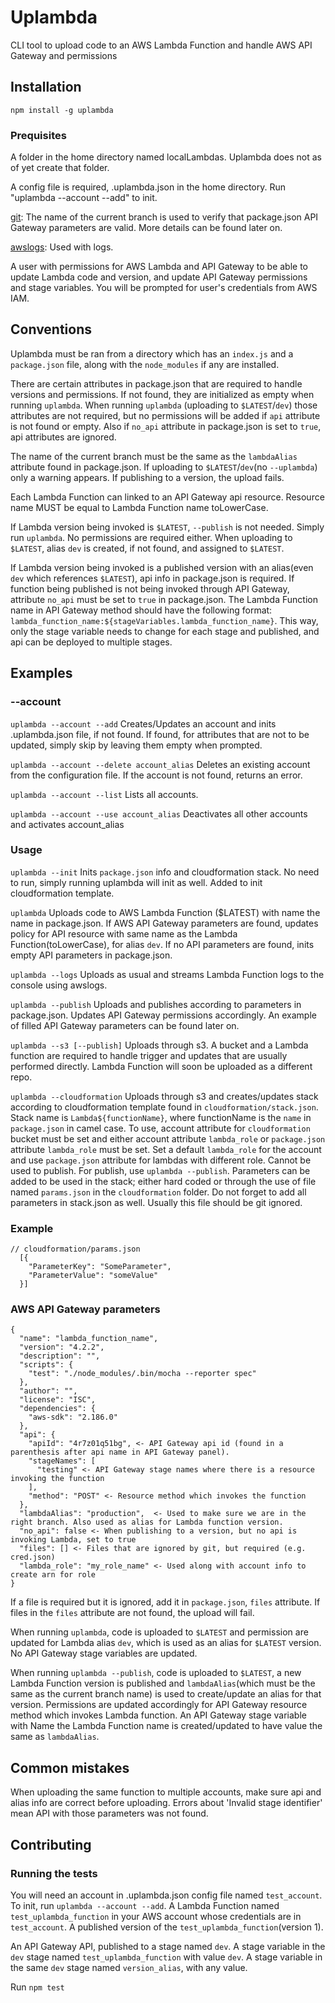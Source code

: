 # Uplambda

CLI tool to upload code to an AWS Lambda Function and handle AWS API Gateway and permissions

## Installation

`npm install -g uplambda`

### Prequisites

A folder in the home directory named localLambdas. Uplambda does not as of yet create that folder.

A config file is required, .uplambda.json in the home directory. Run "uplambda --account --add" to init.

[git](https://git-scm.com/book/en/v2/Getting-Started-Installing-Git): The name of the current branch is used to verify that package.json API Gateway parameters are valid. More details can be found later on.

[awslogs](https://github.com/jorgebastida/awslogs): Used with logs.

A user with permissions for AWS Lambda and API Gateway to be able to update Lambda code and version, and update API Gateway permissions and stage variables. You will be prompted for user's credentials from AWS IAM.

## Conventions

Uplambda must be ran from a directory which has an `index.js` and a `package.json` file, along with the `node_modules` if any are installed.

There are certain attributes in package.json that are required to handle versions and permissions. If not found, they are initialized as empty when running `uplambda`. When running `uplambda` (uploading to `$LATEST`/`dev`) those attributes are not required, but no permissions will be added if `api` attribute is not found or empty. Also if `no_api` attribute in package.json is set to `true`, api attributes are ignored.

The name of the current branch must be the same as the `lambdaAlias` attribute found in package.json. If uploading to `$LATEST`/`dev`(no `--uplambda`) only a warning appears. If publishing to a version, the upload fails.

Each Lambda Function can linked to an API Gateway api resource. Resource name MUST be equal to Lambda Function name toLowerCase.

If Lambda version being invoked is `$LATEST`, `--publish` is not needed. Simply run `uplambda`. No permissions are required either. When uploading to `$LATEST`, alias `dev` is created, if not found, and assigned to `$LATEST`.

If Lambda version being invoked is a published version with an alias(even `dev` which references `$LATEST`), api info in package.json is required. If function being published is not being invoked through API Gateway, attribute `no_api` must be set to `true` in package.json. The Lambda Function name in API Gateway method should have the following format: `lambda_function_name:${stageVariables.lambda_function_name}`. This way, only the stage variable needs to change for each stage and published, and api can be deployed to multiple stages.

## Examples

### --account

`uplambda --account --add` Creates/Updates an account and inits .uplambda.json file, if not found. If found, for attributes that are not to be updated, simply skip by leaving them empty when prompted.

`uplambda --account --delete account_alias` Deletes an existing account from the configuration file. If the account is not found, returns an error.

`uplambda --account --list` Lists all accounts.

`uplambda --account --use account_alias` Deactivates all other accounts and activates account_alias

### Usage

`uplambda --init` Inits `package.json` info and cloudformation stack. No need to run, simply running uplambda will init as well. Added to init cloudformation template.

`uplambda` Uploads code to AWS Lambda Function ($LATEST) with name the name in package.json. If AWS API Gateway parameters are found, updates policy for API resource with same name as the Lambda Function(toLowerCase), for alias `dev`. If no API parameters are found, inits empty API parameters in package.json.

`uplambda --logs` Uploads as usual and streams Lambda Function logs to the console using awslogs.

`uplambda --publish` Uploads and publishes according to parameters in package.json. Updates API Gateway permissions accordingly. An example of filled API Gateway parameters can be found later on.

`uplambda --s3 [--publish]` Uploads through s3\. A bucket and a Lambda function are required to handle trigger and updates that are usually performed directly. Lambda Function will soon be uploaded as a different repo.

`uplambda --cloudformation` Uploads through s3 and creates/updates stack according to cloudformation template found in `cloudformation/stack.json`. Stack name is `Lambda${functionName}`, where functionName is the `name` in `package.json` in camel case. To use, account attribute for `cloudformation` bucket must be set and either account attribute `lambda_role` or `package.json` attribute `lambda_role` must be set. Set a default `lambda_role` for the account and use `package.json` attribute for lambdas with different role. Cannot be used to publish. For publish, use `uplambda --publish`. Parameters can be added to be used in the stack; either hard coded or through the use of file named `params.json` in the `cloudformation` folder. Do not forget to add all parameters in stack.json as well. Usually this file should be git ignored.

### Example

```
// cloudformation/params.json
  [{
    "ParameterKey": "SomeParameter",
    "ParameterValue": "someValue"
  }]
```

### AWS API Gateway parameters

```
{
  "name": "lambda_function_name",
  "version": "4.2.2",
  "description": "",
  "scripts": {
    "test": "./node_modules/.bin/mocha --reporter spec"
  },
  "author": "",
  "license": "ISC",
  "dependencies": {
    "aws-sdk": "2.186.0"
  },
  "api": {
    "apiId": "4r7z01q51bg", <- API Gateway api id (found in a parenthesis after api name in API Gateway panel).
    "stageNames": [
      "testing" <- API Gateway stage names where there is a resource invoking the function
    ],
    "method": "POST" <- Resource method which invokes the function
  },
  "lambdaAlias": "production",  <- Used to make sure we are in the right branch. Also used as alias for Lambda function version.
  "no_api": false <- When publishing to a version, but no api is invoking Lambda, set to true
  "files": [] <- Files that are ignored by git, but required (e.g. cred.json)
  "lambda_role": "my_role_name" <- Used along with account info to create arn for role
}
```

If a file is required but it is ignored, add it in `package.json`, `files` attribute. If files in the `files` attribute are not found, the upload will fail.

When running `uplambda`, code is uploaded to `$LATEST` and permission are updated for Lambda alias `dev`, which is used as an alias for `$LATEST` version. No API Gateway stage variables are updated.

When running `uplambda --publish`, code is uploaded to `$LATEST`, a new Lambda Function version is published and `lambdaAlias`(which must be the same as the current branch name) is used to create/update an alias for that version. Permissions are updated accordingly for API Gateway resource method which invokes Lambda function. An API Gateway stage variable with Name the Lambda Function name is created/updated to have value the same as `lambdaAlias`.

## Common mistakes

When uploading the same function to multiple accounts, make sure api and alias info are correct before uploading. Errors about 'Invalid stage identifier' mean API with those parameters was not found.

## Contributing

### Running the tests

You will need an account in .uplambda.json config file named `test_account`. To init, run `uplambda --account --add`. A Lambda Function named `test_uplambda_function` in your AWS account whose credentials are in `test_account`. A published version of the `test_uplambda_function`(version 1).

An API Gateway API, published to a stage named `dev`. A stage variable in the `dev` stage named `test_uplambda_function` with value `dev`. A stage variable in the same `dev` stage named `version_alias`, with any value.

Run `npm test`
